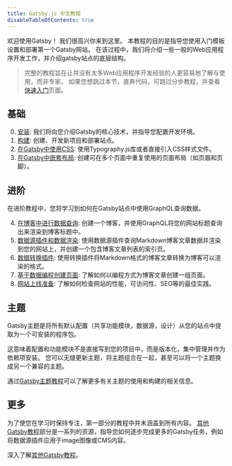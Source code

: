 ```yaml
---
title: Gatsby.js 中文教程
disableTableOfContents: true
---
```


欢迎使用Gatsby！ 我们很高兴你来到这里。 本教程的目的是指导您使用入门模板设置和部署第一个Gatsby网站。 在该过程中，我们将介绍一些一般的Web应用程序开发工作，并介绍gatsby站点的底层结构。

> 完整的教程旨在让并没有太多Web应用程序开发经验的人更容易地了解与使用，而非专家。 如果您想跳过本节，直奔代码，可跳过分步教程，并查看[快速入门](/docs/quick-start/)页面。

## 基础

0.  [安装](/tutorial/part-zero/): 我们将向您介绍Gatsby的核心技术，并指导您配置开发环境。
1.  [构建](/tutorial/part-one/): 创建、开发新项目和部署站点。
2.  [在Gatsby中使用CSS](/tutorial/part-two/): 使用Typography.js库或者直接引入CSS样式文件。
3.  [在Gatsby中嵌套布局](/tutorial/part-three/): 创建可在多个页面中重复使用的页面布局（如页眉和页脚）。

## 进阶

在进阶教程中，您将学习到如何在Gatsby站点中使用GraphQL查询数据。

4.  [在博客中进行数据查询](/tutorial/part-four/): 创建一个博客，并使用GraphQL将您的网站标题查询出来渲染到博客标题中。
5.  [数据源插件和数据渲染](/tutorial/part-five/): 使用数据源插件查询Markdown博客文章数据并渲染到您的网站上，并创建一个包含博客文章列表的索引页。
6.  [数据转换插件](/tutorial/part-six/): 使用转换插件将Markdown格式的博客文章转换为博客可以渲染的格式。
7.  [基于数据编程创建页面](/tutorial/part-seven/): 了解如何以编程方式为博客文章创建一组页面。
8.  [网站上线准备](/tutorial/part-eight/): 了解如何检查网站的性能，可访问性、SEO等的最佳实践。

## 主题

Gatsby主题是将所有默认配置（共享功能模块，数据源，设计）从您的站点中提取为一个可安装的程序包。

这意味着配置和功能模块不是直接写到您的项目中，而是版本化，集中管理并作为依赖项安装。 您可以无缝更新主题，将主题组合在一起，甚至可以将一个主题换成另一个兼容的主题。

通过[Gatsby主题教程](/tutorial/theme-tutorials/)可以了解更多有关主题的使用和构建的相关信息。

## 更多

为了使您在学习时保持专注，第一部分的教程中并未涵盖到所有内容。 [其他Gatsby教程](/tutorial/additional-tutorials/)部分是一系列的资源，指导您如何逐步完成更多的Gatsby任务，例如将数据源插件应用于image图像或CMS内容。

深入了解[其他Gatsby教程](/tutorial/additional-tutorials/)。
